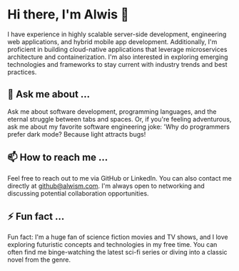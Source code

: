 # Hi there, I'm Alwis 👋

I have experience in highly scalable server-side development, engineering web applications, and hybrid mobile app development. Additionally, I'm proficient in building cloud-native applications that leverage microservices architecture and containerization. I'm also interested in exploring emerging technologies and frameworks to stay current with industry trends and best practices.

## 💬 Ask me about ...

Ask me about software development, programming languages, and the eternal struggle between tabs and spaces. Or, if you're feeling adventurous, ask me about my favorite software engineering joke: 'Why do programmers prefer dark mode? Because light attracts bugs!

## 📫 How to reach me ...

Feel free to reach out to me via GitHub or LinkedIn. You can also contact me directly at github@alwism.com. I'm always open to networking and discussing potential collaboration opportunities.

## ⚡ Fun fact ...

Fun fact: I'm a huge fan of science fiction movies and TV shows, and I love exploring futuristic concepts and technologies in my free time. You can often find me binge-watching the latest sci-fi series or diving into a classic novel from the genre.
